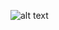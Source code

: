 ![alt text](https://raw.githubusercontent.com/Benjamin-Loison/BASIC-calculator-algorithms/master/Casio/CADENA/CADENA.jpg)
